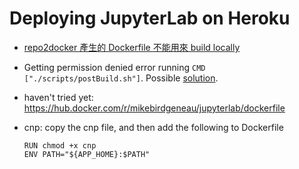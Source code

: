# Deploying JupyterLab on Heroku

* [repo2docker 產生的 Dockerfile 不能用來 build locally](https://repo2docker.readthedocs.io/en/latest/faq.html#can-i-use-repo2docker-to-bootstrap-my-own-dockerfile)

* Getting permission denied error running ``CMD ["./scripts/postBuild.sh"]``. Possible [solution](https://stackoverflow.com/questions/18960689/ubuntu-says-bash-program-permission-denied/18960752).

* haven't tried yet: https://hub.docker.com/r/mikebirdgeneau/jupyterlab/dockerfile

* cnp: copy the cnp file, and then add the following to Dockerfile
  ```
  RUN chmod +x cnp
  ENV PATH="${APP_HOME}:$PATH"
  ```
